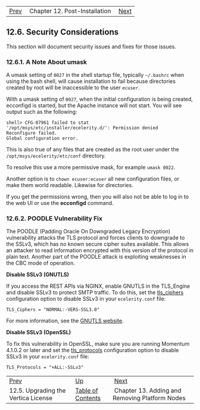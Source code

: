 |     |     |     |
| --- | --- | --- |
| [Prev](install.vertica.license)  | Chapter 12. Post-Installation |  [Next](add_remove_platform_nodes) |

## 12.6. Security Considerations

This section will document security issues and fixes for those issues.

### 12.6.1. A Note About umask

A umask setting of `0027` in the shell startup file, typically `~/.bashrc` when using the bash shell, will cause installation to fail because directories created by root will be inaccessible to the user `ecuser`.

With a umask setting of `0027`, when the initial configuration is being created, ecconfigd is started, but the Apache instance will not start. You will see output such as the following:

```
shell> CFG-07961 failed to stat
'/opt/msys/etc/installer/ecelerity.d/': Permission denied
Reconfigure failed.
Global configuration error.
```

This is also true of any files that are created as the root user under the `/opt/msys/ecelerity/etc/conf` directory.

To resolve this use a more permissive mask, for example `umask 0022`.

Another option is to `chown ecuser:ecuser` all new configuration files, or make them world readable. Likewise for directories.

If you get the permissions wrong, then you will also not be able to log in to the web UI or use the **ecconfigd** command.

### 12.6.2. POODLE Vulnerability Fix

The POODLE (Padding Oracle On Downgraded Legacy Encryption) vulnerability attacks the TLS protocol and forces clients to downgrade to the SSLv3, which has no known secure cipher suites available. This allows an attacker to read information encrypted with this version of the protocol in plain text. Another part of the POODLE attack is exploiting weaknesses in the CBC mode of operation.

**Disable SSLv3 (GNUTLS)**

If you access the REST APIs via NGINX, enable GNUTLS in the TLS_Engine and disable SSLv3 to protect SMTP traffic. To do this, set the [tls_ciphers](config.tls_ciphers "tls_ciphers") configuration option to disable SSLv3 in your `ecelerity.conf` file:

`TLS_Ciphers = "NORMAL:-VERS-SSL3.0"`

For more information, see the [GNUTLS website](http://www.gnutls.org/security.html#GNUTLS-SA-2014-4).

**Disable SSLv3 (OpenSSL)**

To fix this vulnerability in OpenSSL, make sure you are running Momentum 4.1.0.2 or later and set the [tls_protocols](config.tls_protocols "tls_protocols") configuration option to disable SSLv3 in your `ecelerity.conf` file:

`TLS_Protocols = "+ALL:-SSLv3"`

|     |     |     |
| --- | --- | --- |
| [Prev](install.vertica.license)  | [Up](post_installation) |  [Next](add_remove_platform_nodes) |
| 12.5. Upgrading the Vertica License  | [Table of Contents](index) |  Chapter 13. Adding and Removing Platform Nodes |

